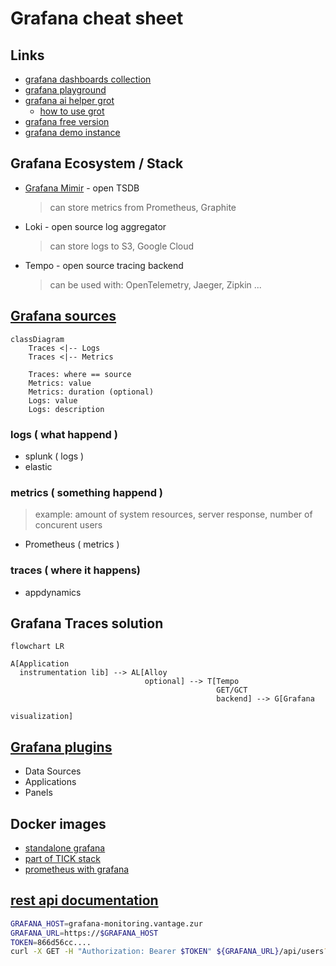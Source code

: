 # Grafana cheat sheet

## Links
* [grafana dashboards collection](https://grafana.com/grafana/dashboards/)
* [grafana playground](https://play.grafana.org/)
* [grafana ai helper grot](https://grafana.com/grot/)
  * [how to use grot](https://grafana.com/blog/2025/05/07/llm-grafana-assistant/)
* [grafana free version](https://fatjon.grafana.net)
* [grafana demo instance](https://psdemo.grafana.net/a/grafana-setupguide-app/home)

## Grafana Ecosystem / Stack
* [Grafana Mimir](https://grafana.com/oss/mimir) - open TSDB 
  > can store metrics from Prometheus, Graphite
* Loki - open source log aggregator
  > can store logs to S3, Google Cloud
* Tempo - open source tracing backend
  > can be used with: OpenTelemetry, Jaeger, Zipkin ...

## [Grafana sources](https://grafana.com/grafana/plugins)
```mermaid
classDiagram
    Traces <|-- Logs
    Traces <|-- Metrics

    Traces: where == source
    Metrics: value
    Metrics: duration (optional)
    Logs: value
    Logs: description
```
### logs ( what happend )
* splunk ( logs )
* elastic 
### metrics ( something happend )
> example: amount of system resources, server response, number of concurent users
* Prometheus ( metrics )
### traces ( where it happens)
* appdynamics

## Grafana Traces solution
```mermaid
flowchart LR

A[Application
  instrumentation lib] --> AL[Alloy 
                              optional] --> T[Tempo
                                              GET/GCT
                                              backend] --> G[Grafana
                                                             visualization]
```

## [Grafana plugins](https://grafana.com/grafana/plugins)
* Data Sources
* Applications
* Panels

## Docker images
* [standalone grafana](https://github.com/cherkavi/docker-images/blob/master/grafana/README.md)
* [part of TICK stack](https://github.com/cherkavi/docker-images/blob/master/telegraf/README.md)
* [prometheus with grafana](https://github.com/cherkavi/docker-images/blob/master/prometheus/README.md#alerts--prometheus--grafana)

## [rest api documentation](https://grafana.com/docs/grafana/latest/developers/http_api/)
```sh
GRAFANA_HOST=grafana-monitoring.vantage.zur
GRAFANA_URL=https://$GRAFANA_HOST
TOKEN=866d56cc....
curl -X GET -H "Authorization: Bearer $TOKEN" ${GRAFANA_URL}/api/users?perpage=10&page=1
```
